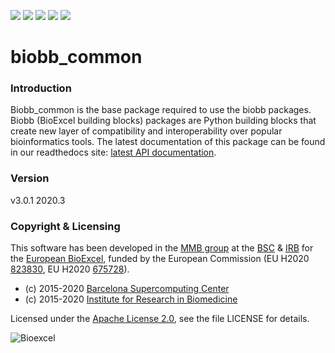 [![](https://readthedocs.org/projects/biobb-common/badge/?version=latest)](https://biobb-common.readthedocs.io/en/latest/?badge=latest)
[![](https://img.shields.io/badge/install%20with-bioconda-brightgreen.svg?style=flat)](https://anaconda.org/bioconda/biobb_common)
[![](https://quay.io/repository/biocontainers/biobb_common/status)](https://quay.io/repository/biocontainers/biobb_common)
[![](https://www.singularity-hub.org/static/img/hosted-singularity--hub-%23e32929.svg)](https://singularity-hub.org/collections/2734)
[![](https://img.shields.io/badge/License-Apache%202.0-blue.svg)](https://opensource.org/licenses/Apache-2.0)


# biobb_common

### Introduction
Biobb_common is the base package required to use the biobb
packages.
Biobb (BioExcel building blocks) packages are Python building blocks that
create new layer of compatibility and interoperability over popular
bioinformatics tools.
The latest documentation of this package can be found in our readthedocs site:
[latest API documentation](http://biobb_common.readthedocs.io/en/latest/).

### Version
v3.0.1 2020.3

### Copyright & Licensing
This software has been developed in the [MMB group](http://mmb.irbbarcelona.org) at the [BSC](http://www.bsc.es/) & [IRB](https://www.irbbarcelona.org/) for the [European BioExcel](http://bioexcel.eu/), funded by the European Commission (EU H2020 [823830](http://cordis.europa.eu/projects/823830), EU H2020 [675728](http://cordis.europa.eu/projects/675728)).

* (c) 2015-2020 [Barcelona Supercomputing Center](https://www.bsc.es/)
* (c) 2015-2020 [Institute for Research in Biomedicine](https://www.irbbarcelona.org/)

Licensed under the
[Apache License 2.0](https://www.apache.org/licenses/LICENSE-2.0), see the file LICENSE for details.

![](https://bioexcel.eu/wp-content/uploads/2019/04/Bioexcell_logo_1080px_transp.png "Bioexcel")
